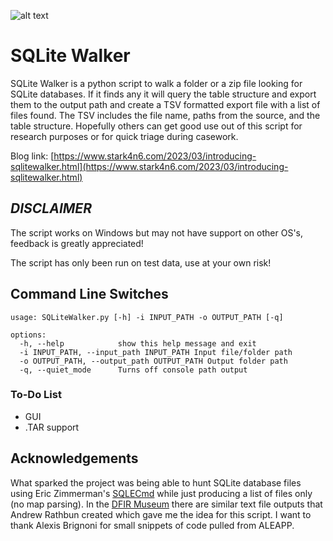 ![alt text](https://github.com/stark4n6/SQLite-Walker/blob/main/Artwork/SQLiteWalker.png)

# SQLite Walker
SQLite Walker is a python script to walk a folder or a zip file looking for SQLite databases. If it finds any it will query the table structure and export them to the output path and create a TSV formatted export file with a list of files found. The TSV includes the file name, paths from the source, and the table structure. Hopefully others can get good use out of this script for research purposes or for quick triage during casework.

Blog link: [https://www.stark4n6.com/2023/03/introducing-sqlitewalker.html](https://www.stark4n6.com/2023/03/introducing-sqlitewalker.html)

## ***DISCLAIMER*** 
The script works on Windows but may not have support on other OS's, feedback is greatly appreciated!

The script has only been run on test data, use at your own risk!

## Command Line Switches
```
usage: SQLiteWalker.py [-h] -i INPUT_PATH -o OUTPUT_PATH [-q]

options:
  -h, --help            show this help message and exit  
  -i INPUT_PATH, --input_path INPUT_PATH Input file/folder path  
  -o OUTPUT_PATH, --output_path OUTPUT_PATH Output folder path  
  -q, --quiet_mode      Turns off console path output  
```

### To-Do List
- GUI
- .TAR support

## Acknowledgements
What sparked the project was being able to hunt SQLite database files using Eric Zimmerman's [SQLECmd](https://github.com/EricZimmerman/SQLECmd/tree/master/SQLECmd) while just producing a list of files only (no map parsing). In the [DFIR Museum](https://github.com/AndrewRathbun/DFIRArtifactMuseum/tree/main/Android) there are similar text file outputs that Andrew Rathbun created which gave me the idea for this script. I want to thank Alexis Brignoni for small snippets of code pulled from ALEAPP.
